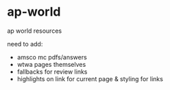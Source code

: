 # ap-world
ap world resources

need to add:
+ amsco mc pdfs/answers
+ wtwa pages themselves
+ fallbacks for review links
+ highlights on link for current page & styling for links